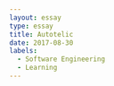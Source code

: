```yaml
---
layout: essay
type: essay
title: Autotelic
date: 2017-08-30
labels:
  - Software Engineering
  - Learning
---
```

